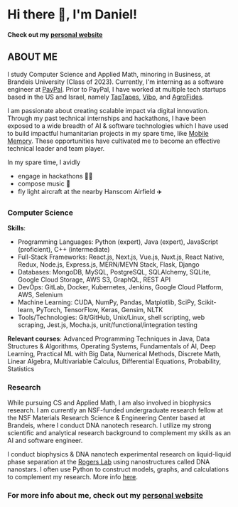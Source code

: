 # Hi there 👋, I'm Daniel!
#### Check out my [personal website](https://danielhariyanto.github.io/)

## ABOUT ME
I study Computer Science and Applied Math, minoring in Business, at Brandeis University (Class of 2023). Currently, I'm interning as a software engineer at [PayPal](http://paypal.com/). Prior to PayPal, I have worked at multiple tech startups based in the US and Israel, namely [TapTapes](https://www.taptapes.com/), [Vibo](https://vibodj.com/), and [AgroFides](https://www.agrofides.com/).

I am passionate about creating scalable impact via digital innovation. Through my past technical internships and hackathons, I have been exposed to a wide breadth of AI & software technologies which I have used to build impactful humanitarian projects in my spare time, like [Mobile Memory](https://mobilememory.app/). These opportunities have cultivated me to become an effective technical leader and team player.

In my spare time, I avidly
- engage in hackathons 👨‍💻
- compose music 🎹
- fly light aircraft at the nearby Hanscom Airfield ✈️

### Computer Science
<b>Skills</b>:
- Programming Languages: Python (expert), Java (expert), JavaScript (proficient), C++ (intermediate)
- Full-Stack Frameworks: React.js, Next.js, Vue.js, Nuxt.js, React Native, Redux, Node.js, Express.js, MERN/MEVN Stack, Flask, Django
- Databases: MongoDB, MySQL, PostgreSQL, SQLAlchemy, SQLite, Google Cloud Storage, AWS S3, GraphQL, REST API
- DevOps: GitLab, Docker, Kubernetes, Jenkins, Google Cloud Platform, AWS, Selenium
- Machine Learning: CUDA, NumPy, Pandas, Matplotlib, SciPy, Scikit-learn, PyTorch, TensorFlow, Keras, Gensim, NLTK
- Tools/Technologies: Git/GitHub, Unix/Linux, shell scripting, web scraping, Jest.js, Mocha.js, unit/functional/integration testing

<b>Relevant courses</b>: Advanced Programming Techniques in Java, Data Structures & Algorithms, Operating Systems, Fundamentals of AI, Deep Learning, Practical ML with Big Data, Numerical Methods, Discrete Math, Linear Algebra, Multivariable Calculus, Differential Equations, Probability, Statistics

### Research
While pursuing CS and Applied Math, I am also involved in biophysics research. I am currently an NSF-funded undergraduate research fellow at the NSF Materials Research Science & Engineering Center based at Brandeis, where I conduct DNA nanotech research. I utilize my strong scientific and analytical research background to complement my skills as an AI and software engineer.

I conduct biophysics & DNA nanotech experimental research on liquid-liquid phase separation at the [Rogers Lab](http://www.rogers-lab.com/) using nanostructures called DNA nanostars. I often use Python to construct models, graphs, and calculations to complement my research. More info [here](https://github.com/danielhariyanto/SummerResearch).

### For more info about me, check out my [personal website](https://danielhariyanto.github.io/)
